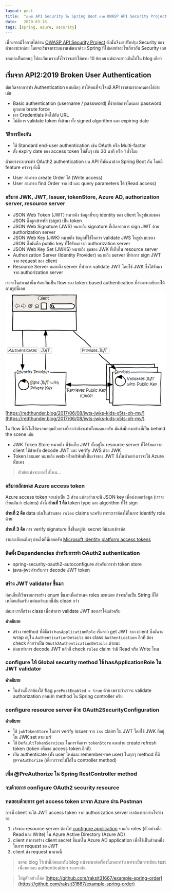 ```yaml
---
layout: post
title:  "มาทำ API Security ใน Spring Boot ตาม OWASP API Security Project กัน (Part 1)"
date:   2020-03-18
tags: [spring, azure, security]
---
```

เนื่องจากมีโอกาสได้อ่าน [OWASP API Security Project](https://owasp.org/www-project-api-security/) ดังนั้นจึงมาปรับปรุง Security ของตัวเองซะหน่อย โดยจะเริ่มจากระบบงานพัฒนาด้วย Spring ที่ไม่เคยทำอะไรเกี่ยวกับ Security เลย  

ขอแบ่งเป็นตอนๆ ไปละกันเพราะตั้งใจว่าจะทำให้ครบ 10 ข้อเลย แต่น่าจะยาวเกินไปใน blog เดียว  

## เริ่มจาก API2:2019 Broken User Authentication
มักเกิดจากการทำ Authentication แบบผิดๆ ทำให้คนที่จะโจมตี API เราสามารถคาดเดาได้ง่าย เช่น
- Basic authentication (username / password) ที่ง่ายต่อการโดนเดา password ถูกแบบ brute force
- เอา Credentials ติดไปกับ URL
- ไม่มีการ validate token ที่เข้ามา ทั้ง signed algorithm และ expiring date

### วิธีการป้องกัน
- ใช้ Standard end-user authentication เช่น OAuth หรือ Multi-factor
- ตั้ง expiry date ของ access token ให้สั้นๆ เช่น 30 นาที หรือ 1 ชั่วโมง

ตัวอย่างระบบจะทำ OAuth2 authentication บน API ที่พัฒนาด้วย Spring Boot กัน โดยมี feature คร่าวๆ ดังนี้
- User สามารถ create Order ได้ (Write access)
- User สามารถ find Order จาก id และ query parameters ได้ (Read access)

### อธิบาย JWK, JWT, Issuer, tokenStore, Azure AD, authorization server, resource server
- JSON Web Token (JWT) หมายถึง ข้อมูลที่ระบุ identity ของ client ในรูปแบบของ JSON ซึ่งถูกเข้ารหัส (sign) เป็น token
- JSON Web Signature (JWS) หมายถึง signature ที่เกิดจากการ sign JWT ด้วย authorization server 
- JSON Web Key (JWK) หมายถึง ข้อมูลที่ใช้ในการ validate JWS ในรูปแบบของ JSON ซึ่งมันคือ public key ที่ได้รับมาจาก authorization server
- JSON Web Key Set (JWKS) หมายถึง ชุดของ JWK ที่เก็บใน resource server
- Authorization Server (Identity Provider) หมายถึง server ที่ทำการ sign JWT จาก request ของ client
- Resource Server หมายถึง server ที่ทำการ validate JWT โดยใช้ JWK ซึ่งได้รับมาจาก authorization server

เราจะในคำเหล่านี้มาร้อยกันเป็น flow ของ token-based authentication ที่สามารถอธิบายได้ตามรูปนี้เลย
![JWT Authentication Explained](/assets/2020-03-20-jwt-authentication-explained.png)
[https://redthunder.blog/2017/06/08/jwts-jwks-kids-x5ts-oh-my/](https://redthunder.blog/2017/06/08/jwts-jwks-kids-x5ts-oh-my/)

ใน flow นี้ยังไม่ได้ครอบคลุมตัวอย่างที่เรากำลังจะทำทั้งหมดนะครับ มันยังมีบางอย่างที่เป็น behind the scene เช่น
- JWK Token Store หมายถึง ที่จัดเก็บ JWT ตั้งอยู่ใน resource server ที่ได้รับมาจาก client ใช้สำหรับ decode JWT และ verify JWS ด้วย JWK
- Token Issuer หมายถึง web หรือบริษัทที่เป็นเจ้าของ JWT ซึ่งในตัวอย่างเราจะใช้ Azure นั่นเอง

> ตัวย่อแม่งจะเยอะไปไหน...

### อธิบายลักษณะ Azure access token
Azure access token จะแบ่งเป็น 3 ส่วน แต่ละส่วนจะมี JSON key เพื่อบ่งบอกข้อมูล (เราจะเรียกมันว่า claims) ดังนี้
**ส่วนที่ 1 คือ** token type และ algorithm ที่ใช้ sign
<script src="https://gist.github.com/raksit31667/1bc2211735f9ed91255fe1fbb88b8292.js"></script>

**ส่วนที่ 2 คือ** data เน้นในส่วนของ `roles` claims นะครับ เพราะเราต้องใช้ในการ identify role ด้วย
<script src="https://gist.github.com/raksit31667/d966c1dbf4d24aa6e3a738dd178ce526.js"></script>

**ส่วนที่ 3 คือ** การ verify signature ซึ่งขึ้นอยู่กับ secret ที่นำมาเข้ารหัส

รายละเอียดเต็มๆ อ่านได้ที่นี่เลยครับ [Microsoft identity platform access tokens](https://docs.microsoft.com/en-us/azure/active-directory/develop/access-tokens)

### ติดตั้ง Dependencies สำหรับการทำ OAuth2 authentication
- spring-security-oauth2-autoconfigure สำหรับการทำ token store
- java-jwt สำหรับการ decode JWT token
<script src="https://gist.github.com/raksit31667/89b00772e1a6aed5931c7d49bd660f31.js"></script>

### สร้าง JWT validator ขึ้นมา
ก่อนอื่นก็เริ่มจากการสร้าง enum ขึ้นมาเพื่อกำหนด roles ซะหน่อย ถ้าจะเก็บเป็น String ก็ได้เหมือนกันครับ แต่ผมว่าแบบนี้มัน clean กว่า
<script src="https://gist.github.com/raksit31667/bfe4975f9013ad5eb2cc0286e8a2db2d.js"></script>

ต่อมา เราก็สร้าง class เพื่อทำการ validate JWT ของเราได้แล้วครับ
<script src="https://gist.github.com/raksit31667/e12e56019717fefb4557e9a281ff0aaf.js"></script>
**คำอธิบาย**
- สร้าง method ที่มีชื่อว่า `hasApplicationRole` เริ่มจาก get JWT จาก client ซึ่งมันจะ wrap อยู่ใน `AuthenticationDetails` ของ class  `Authentication` อีกที ต้อง check ด้วยว่าเป็น `OAuth2AuthenticationDetails` ด้วยนะ
- ต่อมาทำการ decode JWT แล้วก็ check `roles` claim ว่ามี Read หรือ Write ไหม

### configure ให้ Global security method ใช้ hasApplicationRole ใน JWT validator
<script src="https://gist.github.com/raksit31667/e3fe0dafabae9347b3c9e8b9cc52e940.js"></script>
**คำอธิบาย**
- ในส่วนนี้เราต้องใส่ flag `prePostEnabled = true` ด้วย เพราะว่าเราจะ validate authorization ก่อนเข้า method ใน Spring controller ครับ

### configure resource server ด้วย OAuth2SecurityConfiguration
<script src="https://gist.github.com/raksit31667/d1d266bf42651706b59a816d420ff6fd.js"></script>
**คำอธิบาย**
- ใช้ `jwkTokenStore` ในการ verify issuer จาก `iss` claim ใน JWT โดยใช้ JWK ที่อยู่ใน JWK set ตาม uri
- ใช้ `DefaultTokenServices` ในการจัดการ `tokenStore` และช่วย create refresh token (token เพื่อขอ access token อีกที)
- เปิด authenticate (ทั้ง user ใหม่และ remember-me user) ในทุกๆ method ที่มี `@PreAuthorize` (เดี๋ยวเราจะไปใส่ใน controller method)

### เพิ่ม @PreAuthorize ใน Spring RestController method
<script src="https://gist.github.com/raksit31667/8666af06e9a93ca3cab23550d39d7cf2.js"></script>

### จบด้วยการ configure OAuth2 security resource
<script src="https://gist.github.com/raksit31667/ac282138387a526725f66497dd39d8be.js"></script>

### ทดสอบด้วยการ get access token มาจาก Azure ผ่าน Postman
การที่ client จะได้ JWT access token จาก authorization server เราต้องทำอย่างไรบ้างละ
1. เจ้าของ resource server ต้องไป [configure application](https://docs.microsoft.com/en-us/azure/active-directory/develop/howto-add-app-roles-in-azure-ad-apps) รวมถึง roles (ตัวอย่างคือ Read และ Write) ใน Azure Active Directory (Azure AD)
2. client ทำการสร้าง client secret ขึ้นมาใน Azure AD application เพื่อใช้เป็นส่วนหนึ่งในการ request ขอ JWT
3. client ส่ง request มาตามนี้

<script src="https://gist.github.com/raksit31667/7a6f16fa99ffd89795440c72ba177178.js"></script>

> ขอจบ blog ไว้เท่านี้ก่อนละกัน blog หน้าจะมาต่อเรื่องนี้แหละครับ แต่จะเป็นการเขียน test เพื่อทดสอบ authentication ของเรากัน

> ไปดูตัวอย่างโค้ด [https://github.com/raksit31667/example-spring-order](https://github.com/raksit31667/example-spring-order)
